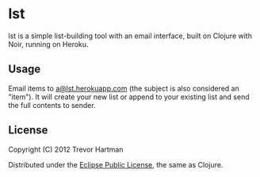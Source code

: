 # lst

lst is a simple list-building tool with an email interface, built on Clojure with
Noir, running on Heroku.

## Usage

Email items to a@lst.herokuapp.com (the subject is also considered an "item"). It
will create your new list or append to your existing list and send the full contents
to sender.

## License

Copyright (C) 2012 Trevor Hartman

Distributed under the [Eclipse Public
License](http://opensource.org/licenses/eclipse-1.0.php), the same as Clojure.
